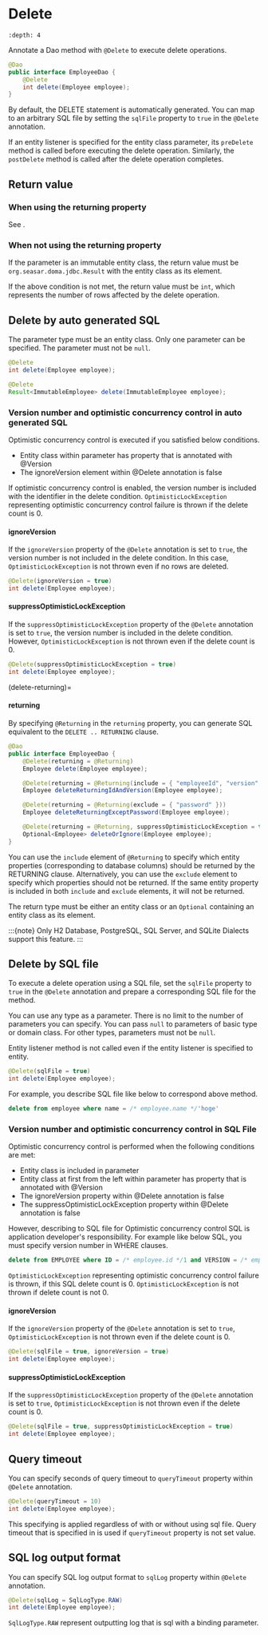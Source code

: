 # Delete

```{contents}
:depth: 4
```

Annotate a Dao method with `@Delete` to execute delete operations.

```java
@Dao
public interface EmployeeDao {
    @Delete
    int delete(Employee employee);
}
```

By default, the DELETE statement is automatically generated.
You can map to an arbitrary SQL file by setting the `sqlFile` property to `true` in the `@Delete` annotation.

If an entity listener is specified for the entity class parameter, its `preDelete` method is called before executing the delete operation.
Similarly, the `postDelete` method is called after the delete operation completes.

## Return value

### When using the returning property

See [](#returning).

### When not using the returning property

If the parameter is an immutable entity class, the return value must be `org.seasar.doma.jdbc.Result` with the entity class as its element.

If the above condition is not met, the return value must be `int`, which represents the number of rows affected by the delete operation.

## Delete by auto generated SQL

The parameter type must be an entity class.
Only one parameter can be specified.
The parameter must not be `null`.

```java
@Delete
int delete(Employee employee);

@Delete
Result<ImmutableEmployee> delete(ImmutableEmployee employee);
```

### Version number and optimistic concurrency control in auto generated SQL

Optimistic concurrency control is executed if you satisfied below conditions.

- Entity class within parameter has property that is annotated with @Version
- The ignoreVersion element within @Delete annotation is false

If optimistic concurrency control is enabled, the version number is included with the identifier in the delete condition.
`OptimisticLockException` representing optimistic concurrency control failure is thrown if the delete count is 0.

#### ignoreVersion

If the `ignoreVersion` property of the `@Delete` annotation is set to `true`, the version number is not included in the delete condition.
In this case, `OptimisticLockException` is not thrown even if no rows are deleted.

```java
@Delete(ignoreVersion = true)
int delete(Employee employee);
```

#### suppressOptimisticLockException

If the `suppressOptimisticLockException` property of the `@Delete` annotation is set to `true`, the version number is included in the delete condition.
However, `OptimisticLockException` is not thrown even if the delete count is 0.

```java
@Delete(suppressOptimisticLockException = true)
int delete(Employee employee);
```

(delete-returning)=

#### returning

By specifying `@Returning` in the `returning` property,
you can generate SQL equivalent to the `DELETE .. RETURNING` clause.

```java
@Dao
public interface EmployeeDao {
    @Delete(returning = @Returning)
    Employee delete(Employee employee);

    @Delete(returning = @Returning(include = { "employeeId", "version" }))
    Employee deleteReturningIdAndVersion(Employee employee);

    @Delete(returning = @Returning(exclude = { "password" }))
    Employee deleteReturningExceptPassword(Employee employee);

    @Delete(returning = @Returning, suppressOptimisticLockException = true)
    Optional<Employee> deleteOrIgnore(Employee employee);
}
```

You can use the `include` element of `@Returning` to specify which entity properties
(corresponding to database columns) should be returned by the RETURNING clause.
Alternatively, you can use the `exclude` element to specify which properties should not be returned.
If the same entity property is included in both `include` and `exclude` elements, it will not be returned.

The return type must be either an entity class
or an `Optional` containing an entity class as its element.

:::{note}
Only H2 Database, PostgreSQL, SQL Server, and SQLite Dialects support this feature.
:::

## Delete by SQL file

To execute a delete operation using a SQL file, set the `sqlFile` property to `true` in the `@Delete` annotation and prepare a corresponding SQL file for the method.

You can use any type as a parameter.
There is no limit to the number of parameters you can specify.
You can pass `null` to parameters of basic type or domain class.
For other types, parameters must not be `null`.

Entity listener method is not called even if the entity listener is specified to entity.

```java
@Delete(sqlFile = true)
int delete(Employee employee);
```

For example, you describe SQL file like below to correspond above method.

```sql
delete from employee where name = /* employee.name */'hoge'
```

### Version number and optimistic concurrency control in SQL File

Optimistic concurrency control is performed when the following conditions are met:

- Entity class is included in parameter
- Entity class at first from the left within parameter has property that is annotated with @Version
- The ignoreVersion property within @Delete annotation is false
- The suppressOptimisticLockException property within @Delete annotation is false

However, describing to SQL file for Optimistic concurrency control SQL is application developer's responsibility.
For example like below SQL, you must specify version number in WHERE clauses.

```sql
delete from EMPLOYEE where ID = /* employee.id */1 and VERSION = /* employee.version */1
```

`OptimisticLockException` representing optimistic concurrency control failure is thrown, if this SQL delete count is 0.
`OptimisticLockException` is not thrown if delete count is not 0.

#### ignoreVersion

If the `ignoreVersion` property of the `@Delete` annotation is set to `true`,
`OptimisticLockException` is not thrown even if the delete count is 0.

```java
@Delete(sqlFile = true, ignoreVersion = true)
int delete(Employee employee);
```

#### suppressOptimisticLockException

If the `suppressOptimisticLockException` property of the `@Delete` annotation is set to `true`,
`OptimisticLockException` is not thrown even if the delete count is 0.

```java
@Delete(sqlFile = true, suppressOptimisticLockException = true)
int delete(Employee employee);
```

## Query timeout

You can specify seconds of query timeout to `queryTimeout` property within `@Delete` annotation.

```java
@Delete(queryTimeout = 10)
int delete(Employee employee);
```

This specifying is applied regardless of with or without using sql file.
Query timeout that is specified in [](../config.md) is used if `queryTimeout` property is not set value.

## SQL log output format

You can specify SQL log output format to `sqlLog` property within `@Delete` annotation.

```java
@Delete(sqlLog = SqlLogType.RAW)
int delete(Employee employee);
```

`SqlLogType.RAW` represent outputting log that is sql with a binding parameter.
